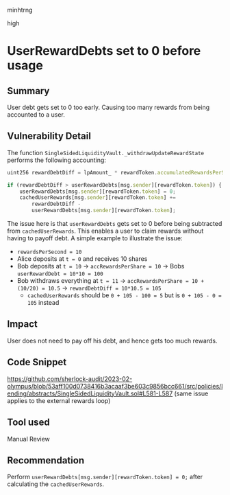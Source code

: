minhtrng

high

# UserRewardDebts set to 0 before usage

## Summary

User debt gets set to 0 too early. Causing too many rewards from being accounted to a user.

## Vulnerability Detail

The function `SingleSidedLiquidityVault._withdrawUpdateRewardState` performs the following accounting:

```js
uint256 rewardDebtDiff = lpAmount_ * rewardToken.accumulatedRewardsPerShare;

if (rewardDebtDiff > userRewardDebts[msg.sender][rewardToken.token]) {
    userRewardDebts[msg.sender][rewardToken.token] = 0;
    cachedUserRewards[msg.sender][rewardToken.token] +=
        rewardDebtDiff -
        userRewardDebts[msg.sender][rewardToken.token];
```

The issue here is that `userRewardDebts` gets set to 0 before being subtracted from `cachedUserRewards`. This enables a user to claim rewards without having to payoff debt. A simple example to illustrate the issue:

- `rewardsPerSecond = 10`
- Alice deposits at `t = 0` and receives 10 shares
- Bob deposits at `t = 10` -> `accRewardsPerShare = 10` -> Bobs `userRewardDebt = 10*10 = 100`
- Bob withdraws everything at `t = 11` -> `accRewardsPerShare = 10 + (10/20) = 10.5` -> `rewardDebtDiff = 10*10.5 = 105`
    - `cachedUserRewards` should be `0 + 105 - 100 = 5` but is `0 + 105 - 0 = 105` instead 

## Impact

User does not need to pay off his debt, and hence gets too much rewards.

## Code Snippet

https://github.com/sherlock-audit/2023-02-olympus/blob/53aff100d0738416b3acaaf3be603c9856bcc661/src/policies/lending/abstracts/SingleSidedLiquidityVault.sol#L581-L587 (same issue applies to the external rewards loop)

## Tool used

Manual Review

## Recommendation
Perform `userRewardDebts[msg.sender][rewardToken.token] = 0;` after calculating the `cachedUserRewards`.